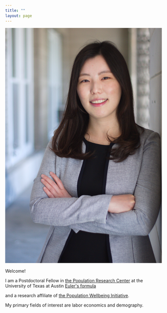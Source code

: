 ```yaml
---
title: ""
layout: page
---
```


![profile](/assets/naraepark.jpeg)

Welcome! 


I am a Postdoctoral Fellow in [the Population Research Center](https://liberalarts.utexas.edu/prc/) at the University of Texas at Austin 
[Euler's formula](https://en.wikipedia.org/wiki/Euler%27s_formula) 

and a research affiliate of [the Population Wellbeing Initiative](https://sites.utexas.edu/pwi/). 



My primary fields of interest are labor economics and demography. 
